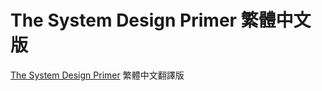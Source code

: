 # The System Design Primer 繁體中文版

[The System Design Primer](https://github.com/donnemartin/system-design-primer) 繁體中文翻譯版
